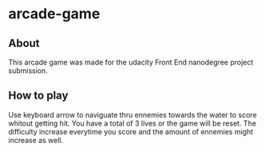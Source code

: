 arcade-game
===============================

## About
This arcade game was made for the udacity Front End nanodegree project submission. 

## How to play

Use keyboard arrow to naviguate thru ennemies towards the water to score whitout getting hit.
You have a total of 3 lives or the game will be reset.
The difficulty increase everytime you score and the amount of ennemies might increase as well.
